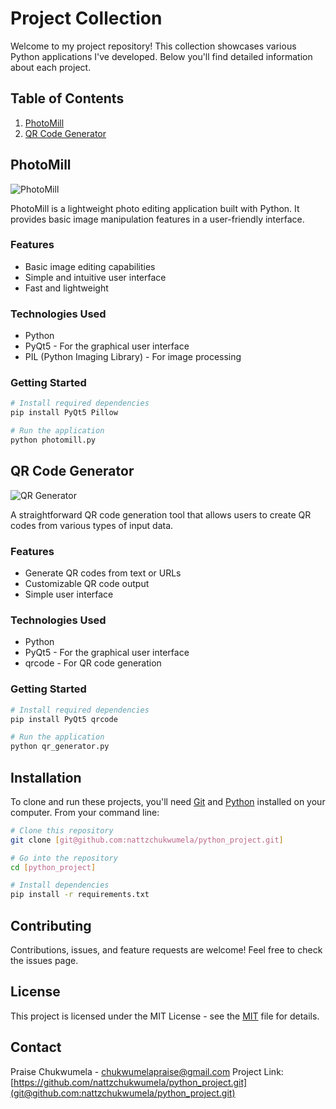 # Project Collection

Welcome to my project repository! This collection showcases various Python applications I've developed. Below you'll find detailed information about each project.

## Table of Contents
1. [PhotoMill](#photomill)
2. [QR Code Generator](#qr-code-generator)

## PhotoMill
![PhotoMill](https://img.shields.io/badge/Python-Photo%20Editor-blue)

PhotoMill is a lightweight photo editing application built with Python. It provides basic image manipulation features in a user-friendly interface.

### Features
- Basic image editing capabilities
- Simple and intuitive user interface
- Fast and lightweight

### Technologies Used
- Python
- PyQt5 - For the graphical user interface
- PIL (Python Imaging Library) - For image processing

### Getting Started
```bash
# Install required dependencies
pip install PyQt5 Pillow

# Run the application
python photomill.py
```

## QR Code Generator
![QR Generator](https://img.shields.io/badge/Python-QR%20Generator-green)

A straightforward QR code generation tool that allows users to create QR codes from various types of input data.

### Features
- Generate QR codes from text or URLs
- Customizable QR code output
- Simple user interface

### Technologies Used
- Python
- PyQt5 - For the graphical user interface
- qrcode - For QR code generation

### Getting Started
```bash
# Install required dependencies
pip install PyQt5 qrcode

# Run the application
python qr_generator.py
```

## Installation
To clone and run these projects, you'll need [Git](https://git-scm.com) and [Python](https://python.org) installed on your computer. From your command line:

```bash
# Clone this repository
git clone [git@github.com:nattzchukwumela/python_project.git]

# Go into the repository
cd [python_project]

# Install dependencies
pip install -r requirements.txt
```

## Contributing
Contributions, issues, and feature requests are welcome! Feel free to check the issues page.

## License
This project is licensed under the MIT License - see the [MIT](MIT) file for details.

## Contact
Praise Chukwumela - [chukwumelapraise@gmail.com](mailto:chukwumelapraise@gmail.com)
Project Link: [https://github.com/nattzchukwumela/python_project.git](git@github.com:nattzchukwumela/python_project.git)